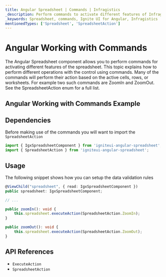 ```yaml
---
title: Angular Spreadsheet | Commands | Infragistics
_description: Perform commands to activate different features of Infragistics' Angular spreadsheet control. Learn commands such as ZoomIn and ZoomOut with Ignite UI for Angular spreadsheet!
_keywords: Spreadsheet, commands, Ignite UI for Angular, Infragistics
mentionedTypes: ['Spreadsheet', 'SpreadsheetAction']
---
```


# Angular Working with Commands

The Angular Spreadsheet component allows you to perform commands for activating different features of the spreadsheet. This topic explains how to perform different operations with the control using commands. Many of the commands will perform their action based on the active cells, rows, or worksheets. For example two such commands are ZoomIn and ZoomOut. See the SpreadsheetAction enum for a full list.

## Angular Working with Commands Example

<code-view style="height: 500px" alt="Angular Working with Commands Example"
           data-demos-base-url="{environment:dvDemosBaseUrl}"
                    iframe-src="{environment:dvDemosBaseUrl}/excel/spreadsheet/commands"
                                                 github-src="excel/spreadsheet/commands">
</code-view>


<div class="divider--half"></div>

## Dependencies

Before making use of the commands you will want to import the `SpreadsheetAction`

```ts
import { IgxSpreadsheetComponent } from 'igniteui-angular-spreadsheet';
import { SpreadsheetAction } from 'igniteui-angular-spreadsheet';
```

<div class="divider--half"></div>

## Usage

The following snippet shows how you can setup the data validation rules

```ts
@ViewChild("spreadsheet", { read: IgxSpreadsheetComponent })
public spreadsheet: IgxSpreadsheetComponent;

// ...

public zoomIn(): void {
    this.spreadsheet.executeAction(SpreadsheetAction.ZoomIn);
}

public zoomOut(): void {
    this.spreadsheet.executeAction(SpreadsheetAction.ZoomOut);
}
```

## API References

*   `ExecuteAction`
*   `SpreadsheetAction`
